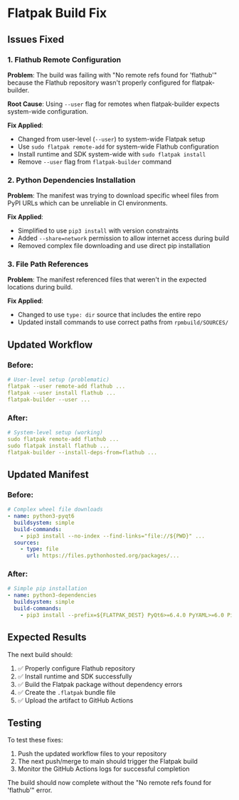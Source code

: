 # Flatpak Build Fix

## Issues Fixed

### 1. Flathub Remote Configuration
**Problem**: The build was failing with "No remote refs found for 'flathub'" because the Flathub repository wasn't properly configured for flatpak-builder.

**Root Cause**: Using `--user` flag for remotes when flatpak-builder expects system-wide configuration.

**Fix Applied**:
- Changed from user-level (`--user`) to system-wide Flatpak setup
- Use `sudo flatpak remote-add` for system-wide Flathub configuration
- Install runtime and SDK system-wide with `sudo flatpak install`
- Remove `--user` flag from `flatpak-builder` command

### 2. Python Dependencies Installation
**Problem**: The manifest was trying to download specific wheel files from PyPI URLs which can be unreliable in CI environments.

**Fix Applied**:
- Simplified to use `pip3 install` with version constraints
- Added `--share=network` permission to allow internet access during build
- Removed complex file downloading and use direct pip installation

### 3. File Path References
**Problem**: The manifest referenced files that weren't in the expected locations during build.

**Fix Applied**:
- Changed to use `type: dir` source that includes the entire repo
- Updated install commands to use correct paths from `rpmbuild/SOURCES/`

## Updated Workflow

### Before:
```yaml
# User-level setup (problematic)
flatpak --user remote-add flathub ...
flatpak --user install flathub ...
flatpak-builder --user ...
```

### After:
```yaml
# System-level setup (working)
sudo flatpak remote-add flathub ...
sudo flatpak install flathub ...
flatpak-builder --install-deps-from=flathub ...
```

## Updated Manifest

### Before:
```yaml
# Complex wheel file downloads
- name: python3-pyqt6
  buildsystem: simple
  build-commands:
    - pip3 install --no-index --find-links="file://${PWD}" ...
  sources:
    - type: file
      url: https://files.pythonhosted.org/packages/...
```

### After:
```yaml
# Simple pip installation
- name: python3-dependencies
  buildsystem: simple
  build-commands:
    - pip3 install --prefix=${FLATPAK_DEST} PyQt6>=6.4.0 PyYAML>=6.0 Pillow>=9.0.0
```

## Expected Results

The next build should:
1. ✅ Properly configure Flathub repository
2. ✅ Install runtime and SDK successfully  
3. ✅ Build the Flatpak package without dependency errors
4. ✅ Create the `.flatpak` bundle file
5. ✅ Upload the artifact to GitHub Actions

## Testing

To test these fixes:
1. Push the updated workflow files to your repository
2. The next push/merge to main should trigger the Flatpak build
3. Monitor the GitHub Actions logs for successful completion

The build should now complete without the "No remote refs found for 'flathub'" error.
